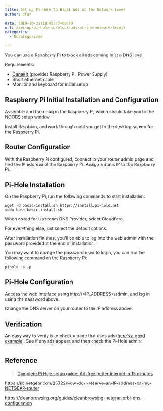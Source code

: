 ```yaml
---
title: Set up Pi-Hole to Block Ads at the Network Level
author: dfar

date: 2019-10-31T19:45:47+00:00
url: /set-up-pi-hole-to-block-ads-at-the-network-level/
categories:
  - Uncategorized

---
```

You can use a Respberry Pi to block all ads coming in at a DNS level

Requirements:

  * <a href="https://www.microcenter.com/product/510566/canakit-complete-starter-kit-for-raspberry-pi-3-model-b---32gb-evo-edition" target="_blank" rel="noreferrer noopener" aria-label="CanaKit  (opens in a new tab)">CanaKit </a>(provides Raspberry Pi, Power Supply)
  * Short ethernet cable
  * Monitor and keyboard for initial setup

## Raspberry Pi Initial Installation and Configuration

Assemble and then plug in the Raspberry Pi, which should take you to the NOOBS setup window.

Install Raspbian, and work through until you get to the desktop screen for the Raspberry Pi.

## Router Configuration

With the Raspberry Pi configured, connect to your router admin page and find the IP address of the Raspberry Pi. Assign a static IP to the Raspberry Pi.

## Pi-Hole Installation

On the Raspberry Pi, run the following commands to start installation:

<pre class="wp-block-code"><code>wget -O basic-install.sh https://install.pi-hole.net
sudo bash basic-install.sh</code></pre>

When asked for Upstream DNS Provider, select Cloudflare.

For everything else, just select the default options.

After installation finishes, you&#8217;ll be able to log into the web admin with the password provided at the end of installation.

You may want to change the password used to login, you can run the following command on the Raspberry Pi:

<pre class="wp-block-code"><code>pihole -a -p</code></pre>

## Pi-Hole Configuration

Access the web interface using http://<IP_ADDRESS>/admin, and log in using the password above.

Change the DNS server on your router to the IP address above.

## Verification

An easy way to verify is to check a page that uses ads (<a rel="noreferrer noopener" aria-label="here's a good example (opens in a new tab)" href="https://www.onegreenplanet.org/news/this-dog-looks-like-hes-dancing-but-heres-why-you-might-want-to-be-concerned/" target="_blank">here&#8217;s a good example</a>). See if any ads appear, and then check the Pi-Hole admin:<figure class="wp-block-image">

<img src="https://dfar.io/wp-content/uploads/2019/10/image-11-1024x139.png" alt="" class="wp-image-720" srcset="https://40.76.37.251/wp-content/uploads/2019/10/image-11-1024x139.png 1024w, https://40.76.37.251/wp-content/uploads/2019/10/image-11-300x41.png 300w, https://40.76.37.251/wp-content/uploads/2019/10/image-11-768x104.png 768w, https://40.76.37.251/wp-content/uploads/2019/10/image-11.png 1441w" sizes="(max-width: 709px) 85vw, (max-width: 909px) 67vw, (max-width: 1362px) 62vw, 840px" /> </figure> 

## Reference<figure class="wp-block-embed-wordpress wp-block-embed is-type-wp-embed is-provider-smarthomebeginner">

<div class="wp-block-embed__wrapper">
  <blockquote class="wp-embedded-content" data-secret="cOobig56Xu">
    <a href="https://www.smarthomebeginner.com/pi-hole-setup-guide/">Complete Pi Hole setup guide: Ad-free better internet in 15 minutes</a>
  </blockquote>
</div></figure> 

<https://kb.netgear.com/25722/How-do-I-reserve-an-IP-address-on-my-NETGEAR-router>

<https://cleanbrowsing.org/guides/cleanbrowsing-netgear-orbi-dns-configuration>